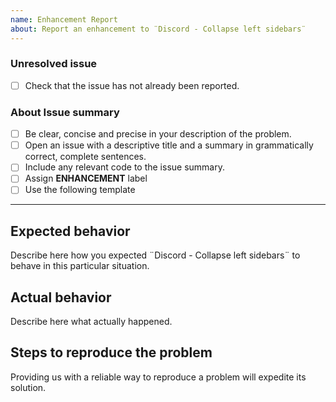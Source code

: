 ```yaml
---
name: Enhancement Report
about: Report an enhancement to ¨Discord - Collapse left sidebars¨
---
```


### Unresolved issue
* [ ] Check that the issue has not already been reported.

### About Issue summary
* [ ] Be clear, concise and precise in your description of the problem.
* [ ] Open an issue with a descriptive title and a summary in grammatically correct, complete sentences.
* [ ] Include any relevant code to the issue summary.
* [ ] Assign **ENHANCEMENT** label
* [ ] Use the following template

--------

## Expected behavior

Describe here how you expected ¨Discord - Collapse left sidebars¨ to behave in this particular situation.

## Actual behavior

Describe here what actually happened.

## Steps to reproduce the problem

Providing us with a reliable way to reproduce a problem will expedite its solution.
